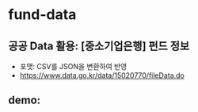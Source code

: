 # fund-data

## 공공 Data 활용: [중소기업은행] 펀드 정보
- 포맷: CSV를 JSON을 변환하여 반영
- https://www.data.go.kr/data/15020770/fileData.do

## demo:
